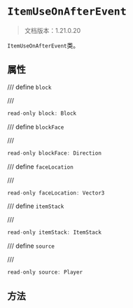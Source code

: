 # `ItemUseOnAfterEvent`

> 文档版本：1.21.0.20

`ItemUseOnAfterEvent`类。

## 属性

/// define
`block`


///

```js
read-only block: Block
```


/// define
`blockFace`


///

```js
read-only blockFace: Direction
```


/// define
`faceLocation`


///

```js
read-only faceLocation: Vector3
```


/// define
`itemStack`


///

```js
read-only itemStack: ItemStack
```


/// define
`source`


///

```js
read-only source: Player
```


## 方法
